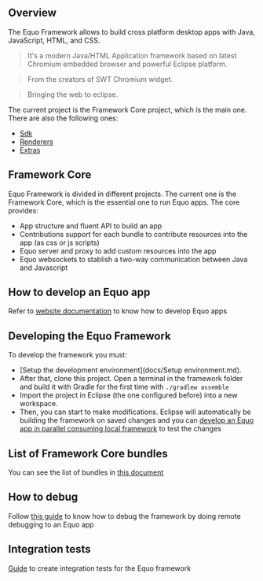 ## Overview

The Equo Framework allows to build cross platform desktop apps with Java, JavaScript, HTML, and CSS.

> It's a modern Java/HTML Application framework based on latest Chromium 
embedded browser and powerful Eclipse platform. 

> From the creators of SWT Chromium widget.

> Bringing the web to eclipse.

The current project is the Framework Core project, which is the main one. There are also the following ones:
* [Sdk](https://gitlab.com/maketechnology/equo/framework-sdk)
* [Renderers](https://gitlab.com/maketechnology/equo/framework-renderers)
* [Extras](https://gitlab.com/maketechnology/equo/framework-extras)

## Framework Core

Equo Framework is divided in different projects. The current one is the Framework Core, which is the essential one to run Equo apps.
The core provides:
* App structure and fluent API to build an app
* Contributions support for each bundle to contribute resources into the app (as css or js scripts)
* Equo server and proxy to add custom resources into the app
* Equo websockets to stablish a two-way communication between Java and Javascript

## How to develop an Equo app

Refer to [website documentation](https://docs.equoplatform.com) to know how to develop Equo apps

## Developing the Equo Framework

To develop the framework you must:
* [Setup the development environment](docs/Setup environment.md).
* After that, clone this project. Open a terminal in the framework folder and build it with Gradle for the first time with `./gradlew assemble`
* Import the project in Eclipse (the one configured before) into a new workspace.
* Then, you can start to make modifications. Eclipse will automatically be building the framework on saved changes and you can [develop an Equo app in parallel consuming local framework](docs/develop-app-in-parallel.md) to test the changes

## List of Framework Core bundles

You can see the list of bundles in [this document](docs/bundles.md)

## How to debug

Follow [this guide](docs/debugging.md) to know how to debug the framework by doing remote debugging to an Equo app

## Integration tests

[Guide](docs/Integration-tests.md) to create integration tests for the Equo framework
